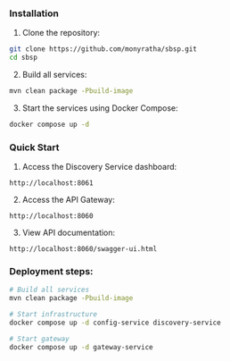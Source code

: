 ### Installation

1. Clone the repository:
```bash
git clone https://github.com/monyratha/sbsp.git
cd sbsp
```

2. Build all services:
```bash
mvn clean package -Pbuild-image
```

3. Start the services using Docker Compose:
```bash
docker compose up -d
```

### Quick Start
1. Access the Discovery Service dashboard:
```
http://localhost:8061
```

2. Access the API Gateway:
```
http://localhost:8060
```

3. View API documentation:
```
http://localhost:8060/swagger-ui.html
```

### Deployment steps:
```bash
# Build all services
mvn clean package -Pbuild-image

# Start infrastructure
docker compose up -d config-service discovery-service

# Start gateway
docker compose up -d gateway-service
```